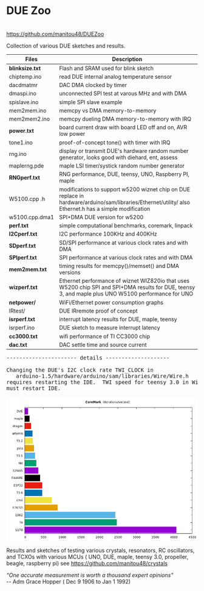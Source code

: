# DUE Zoo
<br>https://github.com/manitou48/DUEZoo


Collection of various DUE sketches and results.

Files | Description
---|---
**blinksize.txt**  | Flash and SRAM used for blink sketch
chiptemp.ino  | read DUE internal analog temperature sensor
dacdmatmr | DAC DMA clocked by timer
dmaspi.ino  |  unconnected SPI test at varous MHz and with DMA
spislave.ino  |  simple SPI slave example
mem2mem.ino  | memcpy vs DMA memory-to-memory
mem2mem2.ino | memcpy dueling DMA memory-to-memory with IRQ
**power.txt**    | board current draw with board LED off and on, AVR low power
tone1.ino    |proof-of-concept tone() with timer with IRQ
rng.ino      | display or transmit DUE's hardware random number generator, looks good with diehard, ent, assess
maplerng.pde  | maple LSI timer/systick random number generator
**RNGperf.txt**  | RNG performance, DUE, teensy, UNO, Raspberry PI, maple
W5100.cpp .h |modifications to support w5200 wiznet chip on DUE replace in hardware/arduino/sam/libraries/Ethernet/utility/ also Ethernet.h has a simple modification
w5100.cpp.dma1|SPI+DMA DUE version for w5200
**perf.txt**      |simple computational benchmarks, coremark, linpack
**I2Cperf.txt**   |I2C performance  100KHz and 400KHz
**SDperf.txt**    |SD/SPI performance at various clock rates and with DMA
**SPIperf.txt**   |SPI performance at various clock rates and with DMA
**mem2mem.txt**   |timing results for memcpy()/memset() and DMA versions
**wizperf.txt**   |Ethernet performance of wiznet WIZ820io that uses W5200 chip SPI and SPI+DMA results for DUE, teensy 3, and maple plus UNO W5100 performance for UNO
**netpower/** | WiFi/Ethernet power consumption graphs
IRtest/       |DUE IRremote proof of concept
**isrperf.txt**   |interrupt latency results for DUE, maple, teensy
isrperf.ino   |DUE sketch to measure interrupt latency
**cc3000.txt**   |wifi performance of TI CC3000 chip
**dac.txt**   |DAC settle time and source current

<pre>
---------------------- details --------------------

Changing the DUE's I2C clock rate TWI_CLOCK in 
   arduino-1.5/hardware/arduino/sam/libraries/Wire/Wire.h 
requires restarting the IDE.  TWI speed for teensy 3.0 in Wire.ccp,
must restart IDE.
</pre>

![coremark](corebar.png)

Results and sketches of testing various crystals, resonators, RC oscillators,
and TCXOs  with various MCUs 
( UNO, DUE, maple, teensy 3.0,  propeller, beagle, raspberry pi) see
  https://github.com/manitou48/crystals

<p>



<i>“One accurate measurement is worth a thousand expert opinions”</i>
<br>
  -- Adm Grace Hopper ( Dec 9 1906 to Jan 1 1992)
